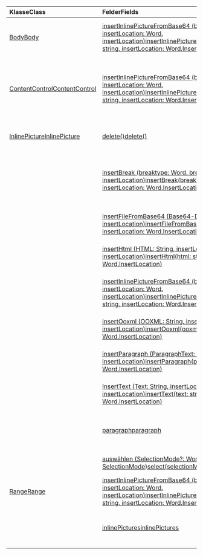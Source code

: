 | <span data-ttu-id="5d38a-101">Klasse</span><span class="sxs-lookup"><span data-stu-id="5d38a-101">Class</span></span> | <span data-ttu-id="5d38a-102">Felder</span><span class="sxs-lookup"><span data-stu-id="5d38a-102">Fields</span></span> | <span data-ttu-id="5d38a-103">Beschreibung</span><span class="sxs-lookup"><span data-stu-id="5d38a-103">Description</span></span> |
|:---|:---|:---|
|[<span data-ttu-id="5d38a-104">Body</span><span class="sxs-lookup"><span data-stu-id="5d38a-104">Body</span></span>](/javascript/api/word/word.body)|[<span data-ttu-id="5d38a-105">insertInlinePictureFromBase64 (base64EncodedImage: String, insertLocation: Word. insertLocation)</span><span class="sxs-lookup"><span data-stu-id="5d38a-105">insertInlinePictureFromBase64(base64EncodedImage: string, insertLocation: Word.InsertLocation)</span></span>](/javascript/api/word/word.body#insertinlinepicturefrombase64-base64encodedimage--insertlocation-)|<span data-ttu-id="5d38a-106">Fügt in den Textkörper an der angegebenen Position ein Bild ein.</span><span class="sxs-lookup"><span data-stu-id="5d38a-106">Inserts a picture into the body at the specified location.</span></span>|
|[<span data-ttu-id="5d38a-107">ContentControl</span><span class="sxs-lookup"><span data-stu-id="5d38a-107">ContentControl</span></span>](/javascript/api/word/word.contentcontrol)|[<span data-ttu-id="5d38a-108">insertInlinePictureFromBase64 (base64EncodedImage: String, insertLocation: Word. insertLocation)</span><span class="sxs-lookup"><span data-stu-id="5d38a-108">insertInlinePictureFromBase64(base64EncodedImage: string, insertLocation: Word.InsertLocation)</span></span>](/javascript/api/word/word.contentcontrol#insertinlinepicturefrombase64-base64encodedimage--insertlocation-)|<span data-ttu-id="5d38a-109">Fügt an der angegebenen Position ein eingebundenes Bild in das Inhaltssteuerelement ein.</span><span class="sxs-lookup"><span data-stu-id="5d38a-109">Inserts an inline picture into the content control at the specified location.</span></span>|
|[<span data-ttu-id="5d38a-110">InlinePicture</span><span class="sxs-lookup"><span data-stu-id="5d38a-110">InlinePicture</span></span>](/javascript/api/word/word.inlinepicture)|[<span data-ttu-id="5d38a-111">delete()</span><span class="sxs-lookup"><span data-stu-id="5d38a-111">delete()</span></span>](/javascript/api/word/word.inlinepicture#delete--)|<span data-ttu-id="5d38a-112">Löscht das Inlinebild aus dem Dokument.</span><span class="sxs-lookup"><span data-stu-id="5d38a-112">Deletes the inline picture from the document.</span></span>|
||[<span data-ttu-id="5d38a-113">insertBreak (breaktype: Word. breaktype, insertLocation: Word. insertLocation)</span><span class="sxs-lookup"><span data-stu-id="5d38a-113">insertBreak(breakType: Word.BreakType, insertLocation: Word.InsertLocation)</span></span>](/javascript/api/word/word.inlinepicture#insertbreak-breaktype--insertlocation-)|<span data-ttu-id="5d38a-114">Fügt an der angegebenen Position im Hauptdokument einen Umbruch ein.</span><span class="sxs-lookup"><span data-stu-id="5d38a-114">Inserts a break at the specified location in the main document.</span></span>|
||[<span data-ttu-id="5d38a-115">insertFileFromBase64 (Base64-Datei: String, insertLocation: Word. insertLocation)</span><span class="sxs-lookup"><span data-stu-id="5d38a-115">insertFileFromBase64(base64File: string, insertLocation: Word.InsertLocation)</span></span>](/javascript/api/word/word.inlinepicture#insertfilefrombase64-base64file--insertlocation-)|<span data-ttu-id="5d38a-116">Fügt an der angegebenen Position ein Dokument ein.</span><span class="sxs-lookup"><span data-stu-id="5d38a-116">Inserts a document at the specified location.</span></span>|
||[<span data-ttu-id="5d38a-117">insertHtml (HTML: String, insertLocation: Word. insertLocation)</span><span class="sxs-lookup"><span data-stu-id="5d38a-117">insertHtml(html: string, insertLocation: Word.InsertLocation)</span></span>](/javascript/api/word/word.inlinepicture#inserthtml-html--insertlocation-)|<span data-ttu-id="5d38a-118">Fügt an der angegebenen Position HTML-Code ein.</span><span class="sxs-lookup"><span data-stu-id="5d38a-118">Inserts HTML at the specified location.</span></span>|
||[<span data-ttu-id="5d38a-119">insertInlinePictureFromBase64 (base64EncodedImage: String, insertLocation: Word. insertLocation)</span><span class="sxs-lookup"><span data-stu-id="5d38a-119">insertInlinePictureFromBase64(base64EncodedImage: string, insertLocation: Word.InsertLocation)</span></span>](/javascript/api/word/word.inlinepicture#insertinlinepicturefrombase64-base64encodedimage--insertlocation-)|<span data-ttu-id="5d38a-120">Fügt an der angegebenen Position ein Inlinebild ein.</span><span class="sxs-lookup"><span data-stu-id="5d38a-120">Inserts an inline picture at the specified location.</span></span>|
||[<span data-ttu-id="5d38a-121">insertOoxml (OOXML: String, insertLocation: Word. insertLocation)</span><span class="sxs-lookup"><span data-stu-id="5d38a-121">insertOoxml(ooxml: string, insertLocation: Word.InsertLocation)</span></span>](/javascript/api/word/word.inlinepicture#insertooxml-ooxml--insertlocation-)|<span data-ttu-id="5d38a-122">Fügt an der angegebenen Position OOXML-Code ein.</span><span class="sxs-lookup"><span data-stu-id="5d38a-122">Inserts OOXML at the specified location.</span></span>|
||[<span data-ttu-id="5d38a-123">insertParagraph (ParagraphText: String, insertLocation: Word. insertLocation)</span><span class="sxs-lookup"><span data-stu-id="5d38a-123">insertParagraph(paragraphText: string, insertLocation: Word.InsertLocation)</span></span>](/javascript/api/word/word.inlinepicture#insertparagraph-paragraphtext--insertlocation-)|<span data-ttu-id="5d38a-124">Fügt an der angegebenen Position einen Absatz ein.</span><span class="sxs-lookup"><span data-stu-id="5d38a-124">Inserts a paragraph at the specified location.</span></span>|
||[<span data-ttu-id="5d38a-125">InsertText (Text: String, insertLocation: Word. insertLocation)</span><span class="sxs-lookup"><span data-stu-id="5d38a-125">insertText(text: string, insertLocation: Word.InsertLocation)</span></span>](/javascript/api/word/word.inlinepicture#inserttext-text--insertlocation-)|<span data-ttu-id="5d38a-126">Fügt an der angegebenen Position Text ein.</span><span class="sxs-lookup"><span data-stu-id="5d38a-126">Inserts text at the specified location.</span></span>|
||[<span data-ttu-id="5d38a-127">paragraph</span><span class="sxs-lookup"><span data-stu-id="5d38a-127">paragraph</span></span>](/javascript/api/word/word.inlinepicture#paragraph)|<span data-ttu-id="5d38a-128">Ruft den übergeordneten Absatz ab, der das Inlinebild enthält.</span><span class="sxs-lookup"><span data-stu-id="5d38a-128">Gets the parent paragraph that contains the inline image.</span></span>|
||[<span data-ttu-id="5d38a-129">auswählen (SelectionMode?: Word. SelectionMode)</span><span class="sxs-lookup"><span data-stu-id="5d38a-129">select(selectionMode?: Word.SelectionMode)</span></span>](/javascript/api/word/word.inlinepicture#select-selectionmode-)|<span data-ttu-id="5d38a-130">Wählt das Inlinebild aus.</span><span class="sxs-lookup"><span data-stu-id="5d38a-130">Selects the inline picture.</span></span>|
|[<span data-ttu-id="5d38a-131">Range</span><span class="sxs-lookup"><span data-stu-id="5d38a-131">Range</span></span>](/javascript/api/word/word.range)|[<span data-ttu-id="5d38a-132">insertInlinePictureFromBase64 (base64EncodedImage: String, insertLocation: Word. insertLocation)</span><span class="sxs-lookup"><span data-stu-id="5d38a-132">insertInlinePictureFromBase64(base64EncodedImage: string, insertLocation: Word.InsertLocation)</span></span>](/javascript/api/word/word.range#insertinlinepicturefrombase64-base64encodedimage--insertlocation-)|<span data-ttu-id="5d38a-133">Fügt an der angegebenen Position ein Bild ein.</span><span class="sxs-lookup"><span data-stu-id="5d38a-133">Inserts a picture at the specified location.</span></span>|
||[<span data-ttu-id="5d38a-134">inlinePictures</span><span class="sxs-lookup"><span data-stu-id="5d38a-134">inlinePictures</span></span>](/javascript/api/word/word.range#inlinepictures)|<span data-ttu-id="5d38a-135">Ruft die Sammlung von Inlinebildobjekten im Bereich ab.</span><span class="sxs-lookup"><span data-stu-id="5d38a-135">Gets the collection of inline picture objects in the range.</span></span>|
